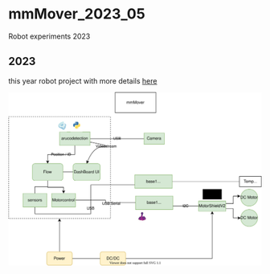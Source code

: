 # mmMover_2023_05
Robot experiments 2023

## 2023

this year robot project with more details [here](https://vkuehn.github.io/mmMover2023_05/)

![overview](./diagrams/overview.drawio.svg)

